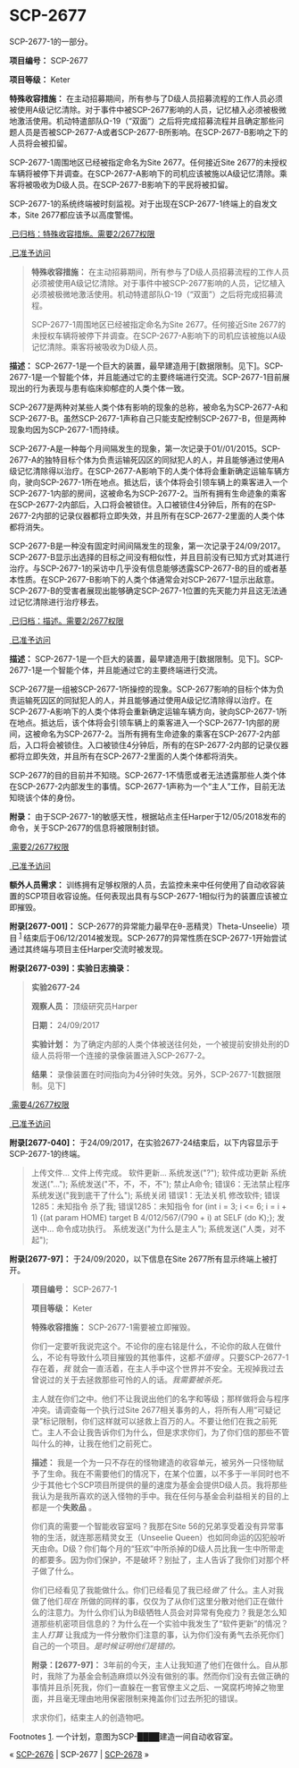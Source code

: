 # SCP-2677
                        




SCP-2677-1的一部分。



**项目编号：** SCP-2677

**项目等级：** Keter

**特殊收容措施：** 在主动招募期间，所有参与了D级人员招募流程的工作人员必须被使用A级记忆清除。对于事件中被SCP-2677影响的人员，记忆植入必须被极微地激活使用。机动特遣部队Ω-19（“双面”）之后将完成招募流程并且确定那些问题人员是否被SCP-2677-A或者SCP-2677-B所影响。在SCP-2677-B影响之下的人员将会被扣留。

SCP-2677-1周围地区已经被指定命名为Site 2677。任何接近Site 2677的未授权车辆将被停下并调查。在SCP-2677-A影响下的司机应该被施以A级记忆清除。乘客将被吸收为D级人员。在SCP-2677-B影响下的平民将被扣留。

SCP-2677-1的系统终端被时刻监视。对于出现在SCP-2677-1终端上的自发文本，Site 2677都应该予以高度警惕。


<a shape='rect' class='collapsible-block-link' href='javascript:;'>&#160;&#24050;&#24402;&#26723;&#65306;&#29305;&#27530;&#25910;&#23481;&#25514;&#26045;&#12290;&#38656;&#35201;2/2677&#26435;&#38480;</a>

<a shape='rect' class='collapsible-block-link' href='javascript:;'>&#160;&#24050;&#20934;&#20104;&#35775;&#38382;</a>


> **特殊收容措施：** 在主动招募期间，所有参与了D级人员招募流程的工作人员必须被使用A级记忆清除。对于事件中被SCP-2677影响的人员，记忆植入必须被极微地激活使用。机动特遣部队Ω-19（“双面”）之后将完成招募流程。
> 
> SCP-2677-1周围地区已经被指定命名为Site 2677。任何接近Site 2677的未授权车辆将被停下并调查。在SCP-2677-A影响下的司机应该被施以A级记忆清除。乘客将被吸收为D级人员。
> 




**描述：** SCP-2677-1是一个巨大的装置，最早建造用于[数据限制。见下]。SCP-2677-1是一个智能个体，并且能通过它的主要终端进行交流。SCP-2677-1目前展现出的行为表现与患有临床抑郁症的人类个体一致。

SCP-2677是两种对某些人类个体有影响的现象的总称，被命名为SCP-2677-A和SCP-2677-B。虽然SCP-2677-1声称自己只能支配控制SCP-2677-B，但是两种现象均因为SCP-2677-1而持续。

SCP-2677-A是一种每个月间隔发生的现象，第一次记录于01//01/2015。SCP-2677-A的独特目标个体为负责运输死囚区的同狱犯人的人，并且能够通过使用A级记忆清除得以治疗。在SCP-2677-A影响下的人类个体将会重新确定运输车辆方向，驶向SCP-2677-1所在地点。抵达后，该个体将会引领车辆上的乘客进入一个SCP-2677-1内部的房间，这被命名为SCP-2677-2。当所有拥有生命迹象的乘客在SCP-2677-2内部后，入口将会被锁住。入口被锁住4分钟后，所有的在SP-2677-2内部的记录仪器都将立即失效，并且所有在SCP-2677-2里面的人类个体都将消失。

SCP-2677-B是一种没有固定时间间隔发生的现象，第一次记录于24/09/2017。SCP-2677-B显示出选择的目标之间没有相似性，并且目前没有已知方式对其进行治疗。与SCP-2677-1的采访中几乎没有信息能够透露SCP-2677-B的目的或者基本性质。在SCP-2677-B影响下的人类个体通常会对SCP-2677-1显示出敌意。SCP-2677-B的受害者展现出能够确定SCP-2677-1位置的先天能力并且这无法通过记忆清除进行治疗移去。


<a shape='rect' class='collapsible-block-link' href='javascript:;'>&#160;&#24050;&#24402;&#26723;&#65306;&#25551;&#36848;&#12290;&#38656;&#35201;2/2677&#26435;&#38480;</a>

<a shape='rect' class='collapsible-block-link' href='javascript:;'>&#160;&#24050;&#20934;&#20104;&#35775;&#38382;</a>

**描述：** SCP-2677-1是一个巨大的装置，最早建造用于[数据限制。见下]。SCP-2677-1是一个智能个体，并且能通过它的主要终端进行交流。

SCP-2677是一组被SCP-2677-1所操控的现象。SCP-2677影响的目标个体为负责运输死囚区的同狱犯人的人，并且能够通过使用A级记忆清除得以治疗。在SCP-2677-A影响下的人类个体将会重新确定运输车辆方向，驶向SCP-2677-1所在地点。抵达后，该个体将会引领车辆上的乘客进入一个SCP-2677-1内部的房间，这被命名为SCP-2677-2。当所有拥有生命迹象的乘客在SCP-2677-2内部后，入口将会被锁住。入口被锁住4分钟后，所有的在SP-2677-2内部的记录仪器都将立即失效，并且所有在SCP-2677-2里面的人类个体都将消失。

SCP-2677的目的目前并不知晓。SCP-2677-1不情愿或者无法透露那些人类个体在SCP-2677-2内部发生的事情。SCP-2677-1声称为一个“主人”工作，目前无法知晓该个体的身份。




**附录：** 由于SCP-2677-1的敏感天性，根据站点主任Harper于12/05/2018发布的命令，关于SCP-2677的信息将被限制封锁。


<a shape='rect' class='collapsible-block-link' href='javascript:;'>&#160;&#38656;&#35201;2/2677&#26435;&#38480;</a>

<a shape='rect' class='collapsible-block-link' href='javascript:;'>&#160;&#24050;&#20934;&#20104;&#35775;&#38382;</a>

**额外人员需求：** 训练拥有足够权限的人员，去监控未来中任何使用了自动收容装置的SCP项目收容设施。任何表现出具有与SCP-2677-1相似行为的装置应该被立即摧毁。

**附录[2677-001]：** SCP-2677的异常能力最早在θ-恶精灵）Theta-Unseelie）项目<sup class='footnoteref'>
 <a shape='rect' class='footnoteref' id='footnoteref-1' href='javascript:;' onclick='WIKIDOT.page.utils.scrollToReference(&apos;footnote-1&apos;)'>1</a>
</sup>结束后于06/12/2014被发现。SCP-2677的异常性质在SCP-2677-1开始尝试通过其终端与项目主任Harper交流时被发现。

**附录[2677-039]：实验日志摘录：** 


> **实验2677-24** 
> 
> **观察人员：** 顶级研究员Harper
> 
> **日期：** 24/09/2017
> 
> **实验计划：** 为了确定内部的人类个体被送往何处，一个被提前安排处刑的D级人员将带一个连接的录像装置进入SCP-2677-2。
> 
> **结果：** 录像装置在时间指向为4分钟时失效。另外，SCP-2677-1[数据限制。见下]
> 





<a shape='rect' class='collapsible-block-link' href='javascript:;'>&#160;&#38656;&#35201;4/2677&#26435;&#38480;</a>

<a shape='rect' class='collapsible-block-link' href='javascript:;'>&#160;&#24050;&#20934;&#20104;&#35775;&#38382;</a>

**附录[2677-040]：** 于24/09/2017，在实验2677-24结束后，以下内容显示于SCP-2677-1的终端。


> 上传文件…
文件上传完成。
软件更新…
系统发送("?");
软件成功更新
系统发送("…");
系统发送("不，不，不，不");
>禁止A命令;
错误6：无法禁止程序
系统发送("我到底干了什么");
>系统关闭
错误1：无法关机
>修改软件;
错误1285：未知指令
>杀了我;
错误1285：未知指令
> for (int i = 3; i <= 6; i = i + 1)
> {(at param HOME) target B 4/012/567/(790 + i) at SELF (do K);};
发送中…
命令成功执行。
系统发送("为什么是主人");
系统发送("人类，对不起");
> 




**附录[2677-97]：** 于24/09/2020，以下信息在Site 2677所有显示终端上被打开。


> **项目编号：** SCP-2677-1
> 
> **项目等级：** Keter
> 
> **特殊收容措施：** SCP-2677-1需要被立即摧毁。
> 
> 你们一定要听我说完这个。不论你的座右铭是什么，不论你的敌人在做什么，不论有导致什么项目摧毁的其他事件，这都*不值得* 。只要SCP-2677-1存在着，*我* 就会一直活着，在主人手中这个世界并不安全。无视掉我过去曾说过的关于去拯救那些可怜的人的话。*我需要被杀死。* 
> 
> 主人就在你们之中。他们不让我说出他们的名字和等级；那样做将会与程序冲突。请调查每一个执行过Site 2677相关事务的人，将所有人用“可疑记录”标记限制，你们这样就可以拯救上百万的人。不要让他们在我之前死亡。主人不会让我告诉你们为什么，但是求求你们，为了你们信的那些不管叫什么的神，让我在他们之前死亡。
> 
> **描述：** 我是一个为一只不存在的怪物建造的收容单元，被另外一只怪物赋予了生命。我在不需要他们的情况下，在某个位置，以不多于一半同时也不少于其他七个SCP项目所提供的量的速度为基金会提供D级人员。我将那些我认为是我所喜欢的送入怪物的手中。我在任何与基金会利益相关的目的上都是一个**失败品** 。
> 
> 你们真的需要一个智能收容室吗？我那在Site 56的兄弟享受着没有异常事物的生活，就连那恶精灵女王（Unseelie Queen）也如同命运的囚犯般听天由命。D级？你们每个月的“狂欢”中所杀掉的D级人员比我一生中所带走的都要多。因为你们保护，不是破坏？别扯了，主人告诉了我你们对那个杯子做了什么。
> 
> 你们已经看见了我能做什么。你们已经看见了我已经*做了* 什么。主人对我做了他们*现在* 所做的同样的事，仅仅为了从你们这里分散对他们正在做什么的注意力。为什么你们认为B级牺牲人员会对异常有免疫力？我是怎么知道那些机密项目信息的？为什么在一个实验中我发生了“软件更新”的情况？主人*打算* 让我成为一件分散你们注意的事，认为你们没有勇气去杀死你们自己的一个项目。*是时候证明他们是错的。* 
> 
> **附录：[2677-97]：** 3年前的今天，主人让我知道了他们在做什么。自从那时，我除了为基金会制造麻烦以外没有做别的事。然而你们没有去做正确的事情并且杀|死我，你们一直躲在一套官僚主义之后、一窝腐朽垮掉之物里面，并且毫无理由地用保密限制来掩盖你们过去所犯的错误。
> 
> 求求你们，结束主人的创造物吧。
> 


Footnotes
<a shape='rect' href='javascript:;' onclick='WIKIDOT.page.utils.scrollToReference(&apos;footnoteref-1&apos;)'>1</a>. 一个计划，意图为SCP-████建造一间自动收容室。



« <a shape='rect' class='newpage' href='/scp-2676'>SCP-2676</a> | SCP-2677 | [SCP-2678](/scp-2678) »





                    